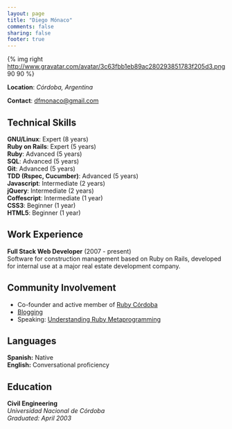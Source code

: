 ```yaml
---
layout: page
title: "Diego Mónaco"
comments: false
sharing: false
footer: true
---
```

{% img right http://www.gravatar.com/avatar/3c63fbb1eb89ac280293851783f205d3.png 90 90 %}

__Location__: _Córdoba, Argentina_

__Contact__: <dfmonaco@gmail.com>

## Technical Skills

__GNU/Linux__: Expert (8 years)  
__Ruby on Rails__: Expert (5 years)  
__Ruby__: Advanced (5 years)  
__SQL__: Advanced (5 years)  
__Git__: Advanced (5 years)  
__TDD (Rspec, Cucumber)__: Advanced (5 years)  
__Javascript__: Intermediate (2 years)  
__jQuery__: Intermediate (2 years)  
__Coffescript__: Intermediate (1 year)  
__CSS3__: Beginner (1 year)  
__HTML5__: Beginner (1 year)  

## Work Experience
__Full Stack Web Developer__ (2007 - present)  
Software for construction management based on Ruby on Rails, developed for internal use at a major real estate development company.

## Community Involvement
- Co-founder and active member of [Ruby Córdoba](https://groups.google.com/forum/?fromgroups#!forum/ruby-cordoba)
- [Blogging](http://dfmonaco.github.com/)
- Speaking: [Understanding Ruby Metaprogramming](http://dfmonaco.github.com/understanding_ruby_metaprogramming/#/)

## Languages

__Spanish:__ Native  
__English:__ Conversational proficiency

## Education
__Civil Engineering__  
_*Universidad Nacional de Córdoba*_  
_*Graduated: April 2003*_

